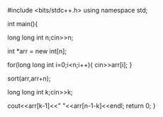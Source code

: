 #include <bits/stdc++.h>
using namespace std;

int main(){

<!-- array size taken as input and stored in n -->

long long int n;cin>>n;

<!-- array of size n is declared dynamically -->

int \*arr = new int[n];

<!-- for loop to take in array elements  -->

for(long long int i=0;i<n;i++){
cin>>arr[i];
}

<!-- inbuilt sort function to sort the array -->

sort(arr,arr+n);

<!-- take k as input -->

long long int k;cin>>k;

<!-- output kth largest and smallest since indexing starts from 0 so cout k-1th and n-1-kth elements -->

cout<<arr[k-1]<<" "<<arr[n-1-k]<<endl;
return 0;
}
